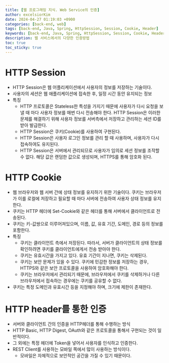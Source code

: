 ```yaml
---
title: [웹 프로그래밍 지식. Web Service의 인증]
author: excelsiorKim
date: 2024-04-27 01:19:03 +0900
categories: [back-end, web]
tags: [back-end, Java, Spring, HttpSession, Session, Cookie, Header]
keywords: [back-end, Java, Spring, HttpSession, Session, Cookie, Header]
description: 웹 서비스에서의 다양한 인증방법
toc: true
toc_sticky: true
---
```


# HTTP Session

- HTTP Session은 웹 어플리케이션에서 사용자의 정보를 저장하는 기술이다.
- 사용자의 세션은 웹 애플리케이션에 접속한 후, 일정 시간 동안 유지되는 정보
- 특징
  - HTTP 프로토콜은 Stateless한 특성을 가지기 때문에 사용자가 다시 요청을 보낼 때 마다 사용자 정보를 매번 다시 전송해야 한다. HTTP Session은 이러한 문제를 해결하기 위해 사용자 정보를 서버측에서 저장하고 관리하는 세션 ID를 받아 발급한다.
  - HTTP Session은 쿠키(Cookie)를 사용하여 구현된다.
  - HTTP Session은 사용자 로그인 정보를 관리 할 때 사용하며, 사용자가 다시 접속하여도 유지된다.
  - HTTP Session은 서버에서 관리되므로 사용자가 임의로 세션 정보를 조작할 수 없다. 해당 값은 랜덤한 값으로 생성되며, HTTPS를 통해 암호화 된다.

# HTTP Cookie

- 웹 브라우저와 웹 서버 간에 상태 정보를 유지하기 위한 기술이다. 쿠키는 브라우저가 이를 로컬에 저장하고 필요할 때 마다 서버에 전송하여 사용자 상태 정보를 유지한다.
- 쿠키는 HTTP 헤더에 Set-Cookie와 같은 헤더를 통해 서버에서 클라이언트로 전송된다.
- 쿠키는 키-값쌍으로 이루어져있으며, 이름, 값, 유효 기간, 도메인, 경로 등의 정보를 포함한다.
- 특징
  - 쿠키는 클라이언트 측에서 저장된다. 따라서, 서버가 클라이언트의 상태 정보를 확인하려면 쿠키를 클라이언트에게서 전송 받아야 한다.
  - 쿠키는 유효시간을 가지고 있다. 유효 기간이 지나면, 쿠키는 삭제된다.
  - 쿠키는 보안 문제가 있을 수 있다. 쿠키에 민감한 정보를 저장하는 경우, HTTPS와 같은 보안 프로토콜을 사용하여 암호화해야 한다.
  - 쿠키는 브라우저에서 관리되기 때문에, 브라우저에서 쿠키를 삭제하거나 다른 브라우저에서 접속하는 경우에는 쿠키를 공유할 수 없다.
- 쿠키는 특정 도메인과 유효시간 등을 지정해야 하며, 크기에 제한이 존재한다.

# HTTP header를 통한 인증

- 서버와 클라이언트 간의 인증을 HTTP헤더를 통해 수행하는 방식
- HTTP Basic, HTTP Digest, OAuth와 같은 프로토콜을 통해서 구현되는 것이 일반적이다.
- 그 외에는 특정 헤더에 Token을 넣어서 사용자를 인식하고 인증한다.
- REST Client를 사용하는 모바일 쪽에서 많이 사용하는 방식이다.
  - 모바일은 자체적으로 보안적인 공간을 가질 수 있기 때문이다.
